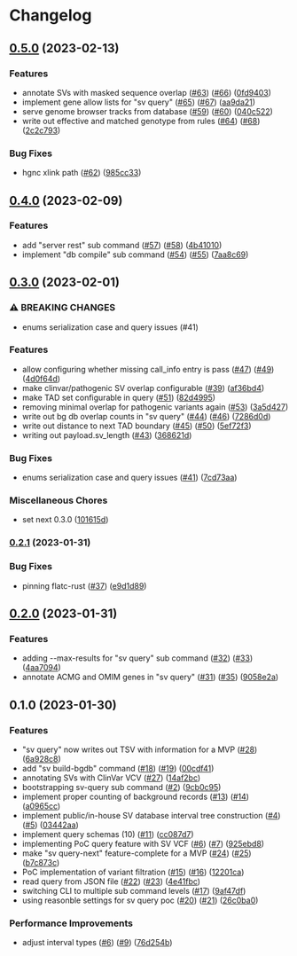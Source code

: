 # Changelog

## [0.5.0](https://www.github.com/bihealth/varfish-server-worker/compare/v0.4.0...v0.5.0) (2023-02-13)


### Features

* annotate SVs with masked sequence overlap ([#63](https://www.github.com/bihealth/varfish-server-worker/issues/63)) ([#66](https://www.github.com/bihealth/varfish-server-worker/issues/66)) ([0fd9403](https://www.github.com/bihealth/varfish-server-worker/commit/0fd940362f820913a71fbca5c53194206e097792))
* implement gene allow lists for "sv query" ([#65](https://www.github.com/bihealth/varfish-server-worker/issues/65)) ([#67](https://www.github.com/bihealth/varfish-server-worker/issues/67)) ([aa9da21](https://www.github.com/bihealth/varfish-server-worker/commit/aa9da21b27a0ba30b8a2589f543a44643815abc2))
* serve genome browser tracks from database ([#59](https://www.github.com/bihealth/varfish-server-worker/issues/59)) ([#60](https://www.github.com/bihealth/varfish-server-worker/issues/60)) ([040c522](https://www.github.com/bihealth/varfish-server-worker/commit/040c5227b251d76594acfa93f714305e0910eca5))
* write out effective and matched genotype from rules ([#64](https://www.github.com/bihealth/varfish-server-worker/issues/64)) ([#68](https://www.github.com/bihealth/varfish-server-worker/issues/68)) ([2c2c793](https://www.github.com/bihealth/varfish-server-worker/commit/2c2c7934d3fe333d72b709847a1c4c4a48375973))


### Bug Fixes

* hgnc xlink path ([#62](https://www.github.com/bihealth/varfish-server-worker/issues/62)) ([985cc33](https://www.github.com/bihealth/varfish-server-worker/commit/985cc334e99e6d693c3a665b34a825d28f4c81b6))

## [0.4.0](https://www.github.com/bihealth/varfish-server-worker/compare/v0.3.0...v0.4.0) (2023-02-09)


### Features

* add "server rest" sub command ([#57](https://www.github.com/bihealth/varfish-server-worker/issues/57)) ([#58](https://www.github.com/bihealth/varfish-server-worker/issues/58)) ([4b41010](https://www.github.com/bihealth/varfish-server-worker/commit/4b41010fb4acddf18f44904358d61a21dcfe8df6))
* implement "db compile" sub command ([#54](https://www.github.com/bihealth/varfish-server-worker/issues/54)) ([#55](https://www.github.com/bihealth/varfish-server-worker/issues/55)) ([7aa8c69](https://www.github.com/bihealth/varfish-server-worker/commit/7aa8c692bcef4d39c7b8aa6b82be5a5087ea8658))

## [0.3.0](https://www.github.com/bihealth/varfish-server-worker/compare/v0.2.1...v0.3.0) (2023-02-01)


### ⚠ BREAKING CHANGES

* enums serialization case and query issues (#41)

### Features

* allow configuring whether missing call_info entry is pass ([#47](https://www.github.com/bihealth/varfish-server-worker/issues/47)) ([#49](https://www.github.com/bihealth/varfish-server-worker/issues/49)) ([4d0f64d](https://www.github.com/bihealth/varfish-server-worker/commit/4d0f64da21eb883cd7c31d56c9eacddd9fb4361b))
* make clinvar/pathogenic SV overlap configurable ([#39](https://www.github.com/bihealth/varfish-server-worker/issues/39)) ([af36bd4](https://www.github.com/bihealth/varfish-server-worker/commit/af36bd47dc50740543b6125e555aad7fe25e81e4))
* make TAD set configurable in query ([#51](https://www.github.com/bihealth/varfish-server-worker/issues/51)) ([82d4995](https://www.github.com/bihealth/varfish-server-worker/commit/82d4995ca727e46018a30520da48b31d774b7e23))
* removing minimal overlap for pathogenic variants again ([#53](https://www.github.com/bihealth/varfish-server-worker/issues/53)) ([3a5d427](https://www.github.com/bihealth/varfish-server-worker/commit/3a5d427ac3e6feaac74ee555752b56faf04ffd27))
* write out bg db overlap counts in "sv query" ([#44](https://www.github.com/bihealth/varfish-server-worker/issues/44)) ([#46](https://www.github.com/bihealth/varfish-server-worker/issues/46)) ([7286d0d](https://www.github.com/bihealth/varfish-server-worker/commit/7286d0d52d51eae39145772f9121f4c960f3fdd2))
* write out distance to next TAD boundary ([#45](https://www.github.com/bihealth/varfish-server-worker/issues/45)) ([#50](https://www.github.com/bihealth/varfish-server-worker/issues/50)) ([5ef72f3](https://www.github.com/bihealth/varfish-server-worker/commit/5ef72f32436c3e7d2116a26193935c7ed0db7b5a))
* writing out payload.sv_length ([#43](https://www.github.com/bihealth/varfish-server-worker/issues/43)) ([368621d](https://www.github.com/bihealth/varfish-server-worker/commit/368621dfbebfb1e0b1c1eb40f466277780cca82e))


### Bug Fixes

* enums serialization case and query issues ([#41](https://www.github.com/bihealth/varfish-server-worker/issues/41)) ([7cd73aa](https://www.github.com/bihealth/varfish-server-worker/commit/7cd73aae69421998500571decd9417f026824135))


### Miscellaneous Chores

* set next 0.3.0 ([101615d](https://www.github.com/bihealth/varfish-server-worker/commit/101615dbdaf3c302b226aaaec77866ba31aca5ae))

### [0.2.1](https://www.github.com/bihealth/varfish-server-worker/compare/v0.2.0...v0.2.1) (2023-01-31)


### Bug Fixes

* pinning flatc-rust ([#37](https://www.github.com/bihealth/varfish-server-worker/issues/37)) ([e9d1d89](https://www.github.com/bihealth/varfish-server-worker/commit/e9d1d89a16fe5c962cfe97e215f378ba138968e4))

## [0.2.0](https://www.github.com/bihealth/varfish-server-worker/compare/v0.1.0...v0.2.0) (2023-01-31)


### Features

* adding --max-results for "sv query" sub command ([#32](https://www.github.com/bihealth/varfish-server-worker/issues/32)) ([#33](https://www.github.com/bihealth/varfish-server-worker/issues/33)) ([4aa7094](https://www.github.com/bihealth/varfish-server-worker/commit/4aa709468d0e8a3bdd3aaa78b6376b9a31f08c25))
* annotate ACMG and OMIM genes in "sv query" ([#31](https://www.github.com/bihealth/varfish-server-worker/issues/31)) ([#35](https://www.github.com/bihealth/varfish-server-worker/issues/35)) ([9058e2a](https://www.github.com/bihealth/varfish-server-worker/commit/9058e2aca09e97e908009af7f00c3e6663a73ee6))

## 0.1.0 (2023-01-30)


### Features

* "sv query" now writes out TSV with information for a MVP ([#28](https://www.github.com/bihealth/varfish-server-worker/issues/28)) ([6a928c8](https://www.github.com/bihealth/varfish-server-worker/commit/6a928c8d92d136bc5f53d8204aae3da85815c07f))
* add "sv build-bgdb" command ([#18](https://www.github.com/bihealth/varfish-server-worker/issues/18)) ([#19](https://www.github.com/bihealth/varfish-server-worker/issues/19)) ([00cdf41](https://www.github.com/bihealth/varfish-server-worker/commit/00cdf413ddd9b18994a8ba4f0e4902aa37adbaa1))
* annotating SVs with ClinVar VCV ([#27](https://www.github.com/bihealth/varfish-server-worker/issues/27)) ([14af2bc](https://www.github.com/bihealth/varfish-server-worker/commit/14af2bc7c41126a43639fd75b4a277bf2c8ceddd))
* bootstrapping sv-query sub command ([#2](https://www.github.com/bihealth/varfish-server-worker/issues/2)) ([9cb0c95](https://www.github.com/bihealth/varfish-server-worker/commit/9cb0c95a390a99293bee6862ef80efc3b9437429))
* implement proper counting of background records ([#13](https://www.github.com/bihealth/varfish-server-worker/issues/13)) ([#14](https://www.github.com/bihealth/varfish-server-worker/issues/14)) ([a0965cc](https://www.github.com/bihealth/varfish-server-worker/commit/a0965cc1eeb5c73c6becc9f7c1d62f4d12030093))
* implement public/in-house SV database interval tree construction ([#4](https://www.github.com/bihealth/varfish-server-worker/issues/4)) ([#5](https://www.github.com/bihealth/varfish-server-worker/issues/5)) ([03442aa](https://www.github.com/bihealth/varfish-server-worker/commit/03442aa89769a12eb75fbad01d791bb9e29e5445))
* implement query schemas (10) ([#11](https://www.github.com/bihealth/varfish-server-worker/issues/11)) ([cc087d7](https://www.github.com/bihealth/varfish-server-worker/commit/cc087d7d8198d901feb97745f18627efcc391c3c))
* implementing PoC query feature with SV VCF ([#6](https://www.github.com/bihealth/varfish-server-worker/issues/6)) ([#7](https://www.github.com/bihealth/varfish-server-worker/issues/7)) ([925ebd8](https://www.github.com/bihealth/varfish-server-worker/commit/925ebd85bf8d50d9debd6a5dca9e8851bc90955a))
* make "sv query-next" feature-complete for a MVP ([#24](https://www.github.com/bihealth/varfish-server-worker/issues/24)) ([#25](https://www.github.com/bihealth/varfish-server-worker/issues/25)) ([b7c873c](https://www.github.com/bihealth/varfish-server-worker/commit/b7c873c3f46c8bb393a26407037fe9f90995ec63))
* PoC implementation of variant filtration ([#15](https://www.github.com/bihealth/varfish-server-worker/issues/15)) ([#16](https://www.github.com/bihealth/varfish-server-worker/issues/16)) ([12201ca](https://www.github.com/bihealth/varfish-server-worker/commit/12201ca6f3ad1db7564252ffa905fc438895d3c0))
* read query from JSON file ([#22](https://www.github.com/bihealth/varfish-server-worker/issues/22)) ([#23](https://www.github.com/bihealth/varfish-server-worker/issues/23)) ([4e41fbc](https://www.github.com/bihealth/varfish-server-worker/commit/4e41fbc72eff9f25d7cd59b714c89a369e204eb4))
* switching CLI to multiple sub command levels ([#17](https://www.github.com/bihealth/varfish-server-worker/issues/17)) ([9af47df](https://www.github.com/bihealth/varfish-server-worker/commit/9af47dfc358b70a9fcf7e5bcb50a1e2b14e4fa0c))
* using reasonble settings for sv query poc ([#20](https://www.github.com/bihealth/varfish-server-worker/issues/20)) ([#21](https://www.github.com/bihealth/varfish-server-worker/issues/21)) ([26c0ba0](https://www.github.com/bihealth/varfish-server-worker/commit/26c0ba021d21d0969cfc68806a136060902c273b))


### Performance Improvements

* adjust interval types ([#6](https://www.github.com/bihealth/varfish-server-worker/issues/6)) ([#9](https://www.github.com/bihealth/varfish-server-worker/issues/9)) ([76d254b](https://www.github.com/bihealth/varfish-server-worker/commit/76d254be54b499455a1e02d0bde6af08aea9913f))
